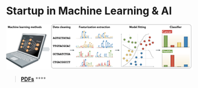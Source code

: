 # Startup in Machine Learning & AI



![4 steps in Machine Learning](<../../.gitbook/assets/machine learning steps.png>)

> [**PDFs**](https://cloud.tsinghua.edu.cn/d/07d2b19d6b284ebea5ea/?p=%2F3.%20AI\&mode=list) ****&#x20;

